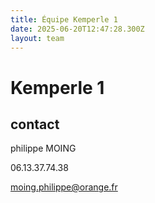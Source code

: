 ```yaml
---
title: Équipe Kemperle 1
date: 2025-06-20T12:47:28.300Z
layout: team
---
```


# Kemperle 1



## contact 

philippe MOING

06.13.37.74.38 

moing.philippe@orange.fr

